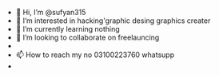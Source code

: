 - 👋 Hi, I’m @sufyan315
- 👀 I’m interested in  hacking'graphic desing graphics creater
- 🌱 I’m currently learning nothing
- 💞️ I’m looking to collaborate on freelauncing
- 
- 📫 How to reach my no 03100223760 whatsupp
- 

<!---
sufyan315/sufyan315 is a ✨ special ✨ repository because its `README.md` (this file) appears on your GitHub profile.
You can click the Preview link to take a look at your changes.
--->
